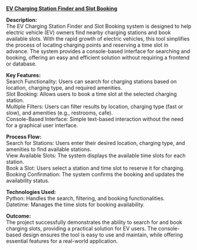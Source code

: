 **<a href="https://colab.research.google.com/drive/1s8i7559BJvk-rGHQlWQ3_FTmBaFNaYNf?usp=sharing" target="_blank">EV Charging Station Finder and Slot Booking</a>**

**Description:**<br/>
The EV Charging Station Finder and Slot Booking system is designed to help electric vehicle (EV) owners find nearby charging stations and book available slots. With the rapid growth of electric vehicles, this tool simplifies the process of locating charging points and reserving a time slot in advance. The system provides a console-based interface for searching and booking, offering an easy and efficient solution without requiring a frontend or database.
<br/>


**Key Features:**<br/>
Search Functionality: Users can search for charging stations based on location, charging type, and required amenities.<br/>
Slot Booking: Allows users to book a time slot at the selected charging station.<br/>
Multiple Filters: Users can filter results by location, charging type (fast or slow), and amenities (e.g., restrooms, cafe).<br/>
Console-Based Interface: Simple text-based interaction without the need for a graphical user interface.<br/>




**Process Flow:**<br/>
Search for Stations: Users enter their desired location, charging type, and amenities to find available stations.<br/>
View Available Slots: The system displays the available time slots for each station.<br/>
Book a Slot: Users select a station and time slot to reserve it for charging.<br/>
Booking Confirmation: The system confirms the booking and updates the availability status.<br/>



**Technologies Used:**<br/>
Python: Handles the search, filtering, and booking functionalities.<br/>
Datetime: Manages the time slots for booking availability.<br/>



**Outcome:**<br/>
The project successfully demonstrates the ability to search for and book charging slots, providing a practical solution for EV users. The console-based design ensures the tool is easy to use and maintain, while offering essential features for a real-world application.<br/>


